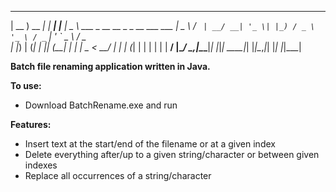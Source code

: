  ____        _       _     ____                                 
| __ )  __ _| |_ ___| |__ |  _ \ ___ _ __   __ _ _ __ ___   ___ 
|  _ \ / _` | __/ __| '_ \| |_) / _ \ '_ \ / _` | '_ ` _ \ / _ \
| |_) | (_| | || (__| | | |  _ <  __/ | | | (_| | | | | | |  __/
|____/ \__,_|\__\___|_| |_|_| \_\___|_| |_|\__,_|_| |_| |_|\___|
                                                                                       
**Batch file renaming application written in Java.**

**To use:**
- Download BatchRename.exe and run

**Features:**
- Insert text at the start/end of the filename or at a given index
- Delete everything after/up to a given string/character or between given indexes
- Replace all occurrences of a string/character
